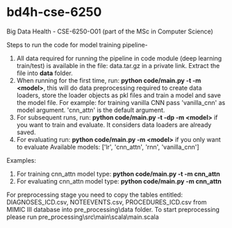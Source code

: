 # bd4h-cse-6250
Big Data Health - CSE-6250-O01 (part of the MSc in Computer Science)

Steps to run the code for model training pipeline-
1. All data required for running the pipeline in code module (deep learning train/test) is available in the file: data.tar.gz in a private link. Extract the file into **data** folder.
2. When running for the first time, run:  **python code/main.py -t -m \<model\>**, this will do data preprocessing required to create data loaders, store the loader objects as pkl files and train a model and save the model file. For example: for training vanilla CNN pass 'vanilla_cnn' as model argument. 'cnn_attn' is the default argument.
3. For subsequent runs, run: **python code/main.py -t -dp -m \<model\>** if you want to train and evaluate. It considers data loaders are already saved. 
4. For evaluating run: **python code/main.py -m \<model\>** if you only want to evaluate
Available models: ['lr', 'cnn_attn', 'rnn', 'vanilla_cnn']

Examples:
1. For training cnn_attn model type:  **python code/main.py -t -m cnn_attn**
2. For evaluating cnn_attn model type: **python code/main.py -m cnn_attn**

For preprocessing stage you need to copy the tables entitled: DIAGNOSES_ICD.csv, NOTEEVENTS.csv, PROCEDURES_ICD.csv from MIMIC III database into pre_processing\data folder. To start preprocessing please run pre_processing\src\main\scala\main.scala
